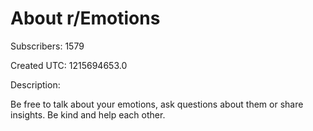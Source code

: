 # About r/Emotions

Subscribers: 1579

Created UTC: 1215694653.0

Description:

Be free to talk about your emotions, ask questions about them or share insights. Be kind and help each other.

